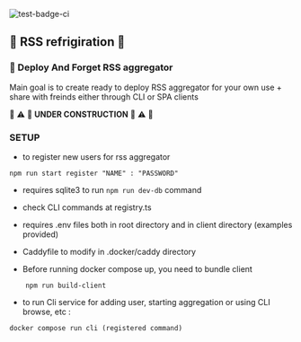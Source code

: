 ![test-badge-ci](https://github.com/bigjunglex/RSS-refrigigator/actions/workflows/tests.yml/badge.svg)

## 🧊 RSS refrigiration 🧊

### 🚀 Deploy And Forget RSS aggregator

Main goal is to create ready to deploy RSS aggregator for your own use + share with freinds either through CLI or SPA clients

🚧 ⚠️ 🚧  **UNDER CONSTRUCTION** 🚧 ⚠️ 🚧 


### SETUP

- to register new users for rss aggregator
```
npm run start register "NAME" : "PASSWORD"
```
- requires sqlite3 to run ```npm run dev-db``` command

- check CLI commands at registry.ts

- requires .env files both in root directory and in client directory (examples provided)

- Caddyfile to modify in .docker/caddy directory
- Before running docker compose up, you need to bundle client

```
    npm run build-client
```

- to run Cli service for adding user, starting aggregation or using CLI browse, etc : 
```
docker compose run cli (registered command)
```
